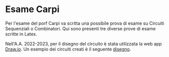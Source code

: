 # Esame Carpi

Per l'esame del porf Carpi va scritta una possibile prova di esame su Circuiti Sequenziali o Combinatori.
Qui sono presenti tre diverse prove di esame scritte in Latex.

Nell'A.A. 2022-2023, per il disegno del circuito è stata utilizzata la web app [Draw.io](https://app.diagrams.net/). Un esempio dei circuiti creati è il seguente [disegno](A.A.2022-2023\prova_esame_B\img\circuito.drawio).
